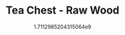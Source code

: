 ---
title: "Tea Chest - Raw Wood"
date: 1711298520.4315064
image: "img/tea-chest-raw-3.jpeg"
description: "My very own design, lasercut wood. Removable tea storage trays"
---
